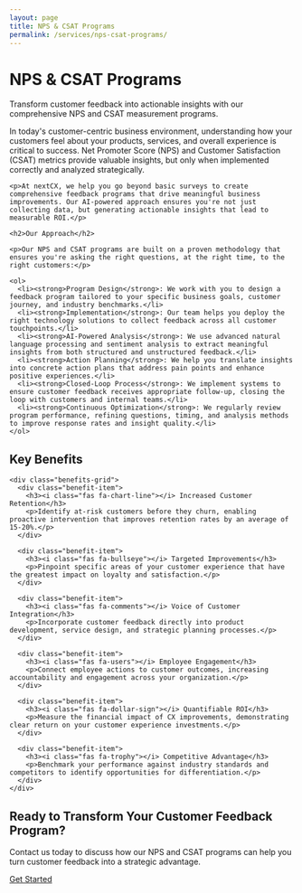 ```yaml
---
layout: page
title: NPS & CSAT Programs
permalink: /services/nps-csat-programs/
---
```


<div class="service">
  <div class="service-header">
    <h1 class="service-title">NPS & CSAT Programs</h1>
    <p class="service-description">Transform customer feedback into actionable insights with our comprehensive NPS and CSAT measurement programs.</p>
  </div>
  
  <div class="service-content">
    <p>In today's customer-centric business environment, understanding how your customers feel about your products, services, and overall experience is critical to success. Net Promoter Score (NPS) and Customer Satisfaction (CSAT) metrics provide valuable insights, but only when implemented correctly and analyzed strategically.</p>
    
    <p>At nextCX, we help you go beyond basic surveys to create comprehensive feedback programs that drive meaningful business improvements. Our AI-powered approach ensures you're not just collecting data, but generating actionable insights that lead to measurable ROI.</p>
    
    <h2>Our Approach</h2>
    
    <p>Our NPS and CSAT programs are built on a proven methodology that ensures you're asking the right questions, at the right time, to the right customers:</p>
    
    <ol>
      <li><strong>Program Design</strong>: We work with you to design a feedback program tailored to your specific business goals, customer journey, and industry benchmarks.</li>
      <li><strong>Implementation</strong>: Our team helps you deploy the right technology solutions to collect feedback across all customer touchpoints.</li>
      <li><strong>AI-Powered Analysis</strong>: We use advanced natural language processing and sentiment analysis to extract meaningful insights from both structured and unstructured feedback.</li>
      <li><strong>Action Planning</strong>: We help you translate insights into concrete action plans that address pain points and enhance positive experiences.</li>
      <li><strong>Closed-Loop Process</strong>: We implement systems to ensure customer feedback receives appropriate follow-up, closing the loop with customers and internal teams.</li>
      <li><strong>Continuous Optimization</strong>: We regularly review program performance, refining questions, timing, and analysis methods to improve response rates and insight quality.</li>
    </ol>
  </div>
  
  <div class="benefits-section">
    <h2>Key Benefits</h2>
    
    <div class="benefits-grid">
      <div class="benefit-item">
        <h3><i class="fas fa-chart-line"></i> Increased Customer Retention</h3>
        <p>Identify at-risk customers before they churn, enabling proactive intervention that improves retention rates by an average of 15-20%.</p>
      </div>
      
      <div class="benefit-item">
        <h3><i class="fas fa-bullseye"></i> Targeted Improvements</h3>
        <p>Pinpoint specific areas of your customer experience that have the greatest impact on loyalty and satisfaction.</p>
      </div>
      
      <div class="benefit-item">
        <h3><i class="fas fa-comments"></i> Voice of Customer Integration</h3>
        <p>Incorporate customer feedback directly into product development, service design, and strategic planning processes.</p>
      </div>
      
      <div class="benefit-item">
        <h3><i class="fas fa-users"></i> Employee Engagement</h3>
        <p>Connect employee actions to customer outcomes, increasing accountability and engagement across your organization.</p>
      </div>
      
      <div class="benefit-item">
        <h3><i class="fas fa-dollar-sign"></i> Quantifiable ROI</h3>
        <p>Measure the financial impact of CX improvements, demonstrating clear return on your customer experience investments.</p>
      </div>
      
      <div class="benefit-item">
        <h3><i class="fas fa-trophy"></i> Competitive Advantage</h3>
        <p>Benchmark your performance against industry standards and competitors to identify opportunities for differentiation.</p>
      </div>
    </div>
  </div>
  
  <div class="cta-section">
    <h2>Ready to Transform Your Customer Feedback Program?</h2>
    <p>Contact us today to discuss how our NPS and CSAT programs can help you turn customer feedback into a strategic advantage.</p>
    <a href="/#contact-form" class="cta-button">Get Started</a>
  </div>
</div> 
